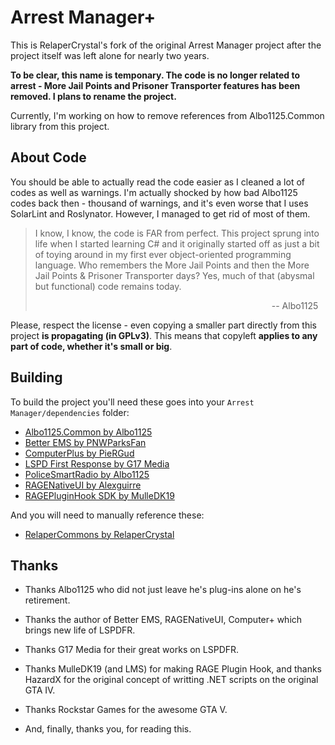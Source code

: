 # Arrest Manager+

This is RelaperCrystal's fork of the original Arrest Manager project after the project itself was left alone for nearly two years.

**To be clear, this name is temponary. The code is no longer related to arrest - More Jail Points and Prisoner Transporter features has been removed. I plans to rename the project.**

Currently, I'm working on how to remove references from Albo1125.Common library from this project.

## About Code

You should be able to actually read the code easier as I cleaned a lot of codes as well as warnings. I'm actually shocked by how bad Albo1125 codes back then - thousand of warnings, and it's even worse that I uses SolarLint and Roslynator. However, I managed to get rid of most of them.

> I know, I know, the code is FAR from perfect. This project sprung into life when I started learning C# and it originally started off as just a bit of toying around in my first ever object-oriented programming language. Who remembers the More Jail Points and then the More Jail Points & Prisoner Transporter days? Yes, much of that (abysmal but functional) code remains today.
> 
>                                                                                                 -- Albo1125

Please, respect the license - even copying a smaller part directly from this project **is propagating (in GPLv3)**. This means that copyleft **applies to any part of code, whether it's small or big**.

## Building

To build the project you'll need these goes into your `Arrest Manager/dependencies` folder:

- [Albo1125.Common by Albo1125](http://www.lcpdfr.com/files/file/10294-albo1125common/)
- [Better EMS by PNWParksFan](https://www.lcpdfr.com/files/file/11647-better-ems/)
- [ComputerPlus by PieRGud](https://github.com/PieRGud/ComputerPlus)
- [LSPD First Response by G17 Media](https://www.lcpdfr.com/files/file/7792-lspd-first-response/)
- [PoliceSmartRadio by Albo1125](https://www.lcpdfr.com/files/file/15354-police-smartradio-the-successor-to-police-radio/)
- [RAGENativeUI by Alexguirre](https://github.com/alexguirre/RAGENativeUI)
- [RAGEPluginHook SDK by MulleDK19](http://ragepluginhook.net/Downloads.aspx)

And you will need to manually reference these:

* [RelaperCommons by RelaperCrystal](https://github.com/RelaperCrystal/RelaperCommons)

## Thanks

* Thanks Albo1125 who did not just leave he's plug-ins alone on he's retirement.

* Thanks the author of Better EMS, RAGENativeUI, Computer+ which brings new life of LSPDFR.

* Thanks G17 Media for their great works on LSPDFR.

* Thanks MulleDK19 (and LMS) for making RAGE Plugin Hook, and thanks HazardX for the original concept of writting .NET scripts on the original GTA IV. 

* Thanks Rockstar Games for the awesome GTA V.

* And, finally, thanks you, for reading this.
